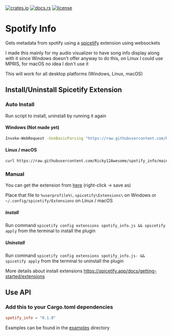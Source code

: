 [![crates.io](https://img.shields.io/crates/v/spotify_info.svg)](https://crates.io/crates/spotify_info)
[![docs.rs](https://docs.rs/spotify_info/badge.svg)](https://crates.io/crates/spotify_info)
[![license](https://img.shields.io/github/license/Ricky12Awesome/spotify_info)](https://github.com/Ricky12Awesome/spotify_info/blob/main/LICENSE)

# Spotify Info
Gets metadata from spotify using a 
[spicetify](https://github.com/khanhas/spicetify-cli) 
extension using websockets

I made this mainly for my audio visualizer to have song info display along with it
since Windows doesn't offer anyway to do this, on Linux I could use MPRIS, for macOS no idea I don't use it

This will work for all desktop platforms (Windows, Linux, macOS)

## Install/Uninstall Spicetify Extension

### Auto Install
Run script to install, uninstall by running it again
#### Windows (Not made yet)
```sh
Invoke-WebRequest -UseBasicParsing "https://raw.githubusercontent.com/Ricky12Awesome/spotify_info/main/extension/install_extension.ps1" | Invoke-Expression
```
#### Linux / macOS
```sh
curl https://raw.githubusercontent.com/Ricky12Awesome/spotify_info/main/extension/install_extension.sh | sh
```

### Manual
You can get the extension from 
[here](https://raw.githubusercontent.com/Ricky12Awesome/spotify_info/main/extension/spotify_info.js)
(right-click -> save as)

Place that file 
to `%userprofile%\.spicetify\Extensions\` on Windows 
or `~/.config/spicetify/Extensions` on Linux / macOS 

##### Install
Run command
`spicetify config extensions spotify_info.js && spicetify apply` 
from the terminal to install the plugin

##### Uninstall
Run command
`spicetify config extensions spotify_info.js- && spicetify apply`
from the terminal to uninstall the plugin

More details about install extensions https://spicetify.app/docs/getting-started/extensions

## Use API
### Add this to your Cargo.toml dependencies
```toml
spotify_info = "0.1.0"
```

Examples can be found in the [examples](https://github.com/Ricky12Awesome/spotify_info/tree/main/examples) directory 